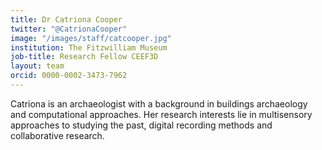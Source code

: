 ```yaml
---
title: Dr Catriona Cooper
twitter: "@CatrionaCooper"
image: "/images/staff/catcooper.jpg"
institution: The Fitzwilliam Museum
job-title: Research Fellow CEEF3D
layout: team
orcid: 0000-0002-3473-7962
---
```

Catriona is an archaeologist with a background in buildings archaeology and computational approaches. Her research interests lie in multisensory approaches to studying the past, digital recording methods and collaborative research.
